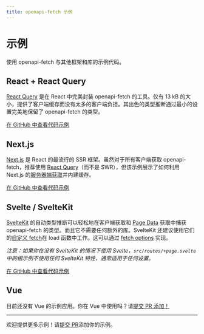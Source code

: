 ```yaml
---
title: openapi-fetch 示例
---
```


# 示例

使用 openapi-fetch 与其他框架和库的示例代码。

## React + React Query

[React Query](https://tanstack.com/query/latest) 是在 React 中完美封装 openapi-fetch 的工具。仅有 13 kB 的大小，提供了客户端缓存而没有太多的客户端负担。其出色的类型推断通过最小的设置完美地保留了 openapi-fetch 的类型。

[在 GitHub 中查看代码示例](https://github.com/openapi-ts/openapi-typescript/tree/main/packages/openapi-fetch/examples/react-query)

## Next.js

[Next.js](https://nextjs.org/) 是 React 的最流行的 SSR 框架。虽然对于所有客户端获取 openapi-fetch，推荐使用 [React Query](#react--react-query)（而不是 SWR），但该示例展示了如何利用 Next.js 的[服务器端获取](https://nextjs.org/docs/app/building-your-application/data-fetching/fetching-caching-and-revalidating#fetching-data-on-the-server-with-fetch)并内建缓存。

[在 GitHub 中查看代码示例](https://github.com/openapi-ts/openapi-typescript/tree/main/packages/openapi-fetch/examples/nextjs)

## Svelte / SvelteKit

[SvelteKit](https://kit.svelte.dev) 的自动类型推断可以轻松地在客户端获取和 [Page Data](https://kit.svelte.dev/docs/load#page-data) 获取中捕获 openapi-fetch 的类型。而且它不需要任何额外的库。SvelteKit 还建议使用它们的[自定义 fetch](https://kit.svelte.dev/docs/load#making-fetch-requests)在 load 函数中工作。这可以通过 [fetch options](/openapi-fetch/api#fetch-options) 实现。

_注意：如果你在没有 SvelteKit 的情况下使用 Svelte，`src/routes/+page.svelte` 中的根示例不使用任何 SvelteKit 特性，通常适用于任何设置。_

[在 GitHub 中查看代码示例](https://github.com/openapi-ts/openapi-typescript/tree/main/packages/openapi-fetch/examples/sveltekit)

## Vue

目前还没有 Vue 的示例应用。你在 Vue 中使用吗？请[提交 PR 添加！](https://github.com/openapi-ts/openapi-typescript/pulls)

---

欢迎提供更多示例！请[提交 PR](https://github.com/openapi-ts/openapi-typescript/pulls)添加你的示例。
